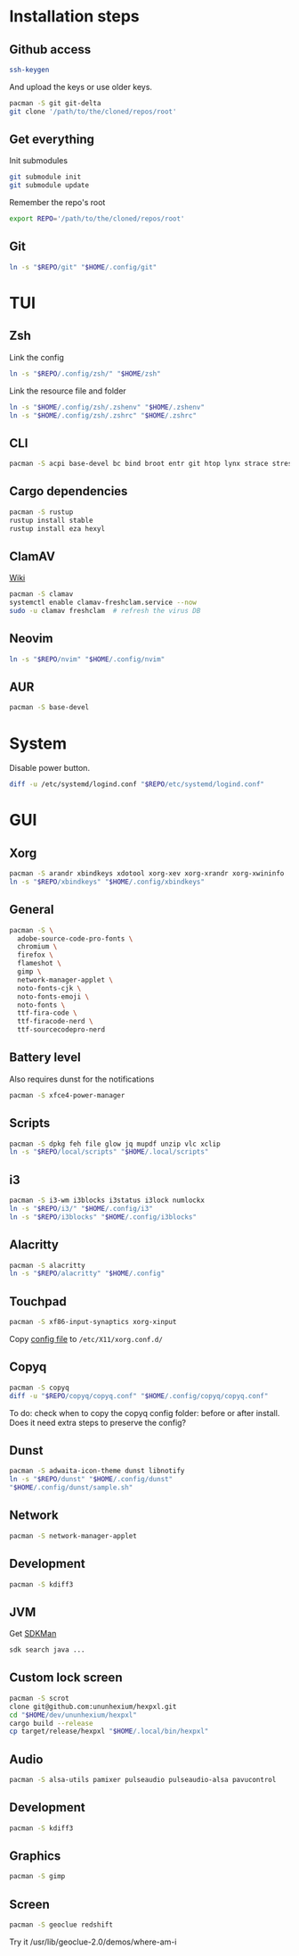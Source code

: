 # Installation steps

## Github access

```sh
ssh-keygen
```

And upload the keys or use older keys.

```sh
pacman -S git git-delta
git clone '/path/to/the/cloned/repos/root'
```

## Get everything

Init submodules

```bash
git submodule init
git submodule update
```

Remember the repo's root

```sh
export REPO='/path/to/the/cloned/repos/root'
```

## Git

```sh
ln -s "$REPO/git" "$HOME/.config/git"
```

# TUI

## Zsh

Link the config

```sh
ln -s "$REPO/.config/zsh/" "$HOME/zsh"
```

Link the resource file and folder

```sh
ln -s "$HOME/.config/zsh/.zshenv" "$HOME/.zshenv"
ln -s "$HOME/.config/zsh/.zshrc" "$HOME/.zshrc"
```

## CLI

```sh
pacman -S acpi base-devel bc bind broot entr git htop lynx strace stress tldr unzip zip
```

## Cargo dependencies

```sh
pacman -S rustup
rustup install stable
rustup install eza hexyl
```

## ClamAV

[Wiki](https://wiki.archlinux.org/title/ClamAV)

```sh
pacman -S clamav
systemctl enable clamav-freshclam.service --now
sudo -u clamav freshclam  # refresh the virus DB
```

## Neovim

```sh
ln -s "$REPO/nvim" "$HOME/.config/nvim"
```

## AUR

```sh
pacman -S base-devel
```

# System

Disable power button.

```sh
diff -u /etc/systemd/logind.conf "$REPO/etc/systemd/logind.conf"
```

# GUI

## Xorg

```sh
pacman -S arandr xbindkeys xdotool xorg-xev xorg-xrandr xorg-xwininfo
ln -s "$REPO/xbindkeys" "$HOME/.config/xbindkeys"
```

## General

```sh
pacman -S \
  adobe-source-code-pro-fonts \
  chromium \
  firefox \
  flameshot \
  gimp \
  network-manager-applet \
  noto-fonts-cjk \
  noto-fonts-emoji \
  noto-fonts \
  ttf-fira-code \
  ttf-firacode-nerd \
  ttf-sourcecodepro-nerd
```

## Battery level

Also requires dunst for the notifications

```sh
pacman -S xfce4-power-manager
```

## Scripts

```sh
pacman -S dpkg feh file glow jq mupdf unzip vlc xclip
ln -s "$REPO/local/scripts" "$HOME/.local/scripts"
```

## i3

```sh
pacman -S i3-wm i3blocks i3status i3lock numlockx
ln -s "$REPO/i3/" "$HOME/.config/i3"
ln -s "$REPO/i3blocks" "$HOME/.config/i3blocks"
```

## Alacritty

```sh
pacman -S alacritty
ln -s "$REPO/alacritty" "$HOME/.config"
```

## Touchpad

```sh
pacman -S xf86-input-synaptics xorg-xinput
```

Copy [config file](xorg/70-synaptics.conf) to `/etc/X11/xorg.conf.d/`

## Copyq

```sh
pacman -S copyq
diff -u "$REPO/copyq/copyq.conf" "$HOME/.config/copyq/copyq.conf"
```

To do: check when to copy the copyq config folder: before or after install. Does it need extra steps to preserve the config?


## Dunst

```sh
pacman -S adwaita-icon-theme dunst libnotify
ln -s "$REPO/dunst" "$HOME/.config/dunst"
"$HOME/.config/dunst/sample.sh"
```

## Network

```sh
pacman -S network-manager-applet
```

## Development

```sh
pacman -S kdiff3
```

## JVM

Get [SDKMan](https://sdkman.io/)

```sh
sdk search java ...
```

## Custom lock screen

```sh
pacman -S scrot 
clone git@github.com:ununhexium/hexpxl.git
cd "$HOME/dev/ununhexium/hexpxl"
cargo build --release
cp target/release/hexpxl "$HOME/.local/bin/hexpxl"
```

## Audio

```sh
pacman -S alsa-utils pamixer pulseaudio pulseaudio-alsa pavucontrol
```

## Development

```sh
pacman -S kdiff3
```

## Graphics

```sh
pacman -S gimp
```

## Screen

```sh
pacman -S geoclue redshift
```

Try it
/usr/lib/geoclue-2.0/demos/where-am-i

